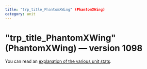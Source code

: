 ```yaml
---
title: "trp_title_PhantomXWing" (PhantomXWing)
category: unit
---
```


# "trp_title_PhantomXWing" (PhantomXWing) — version 1098

You can read an [explanation  of the various unit stats](unitexplained.md).

